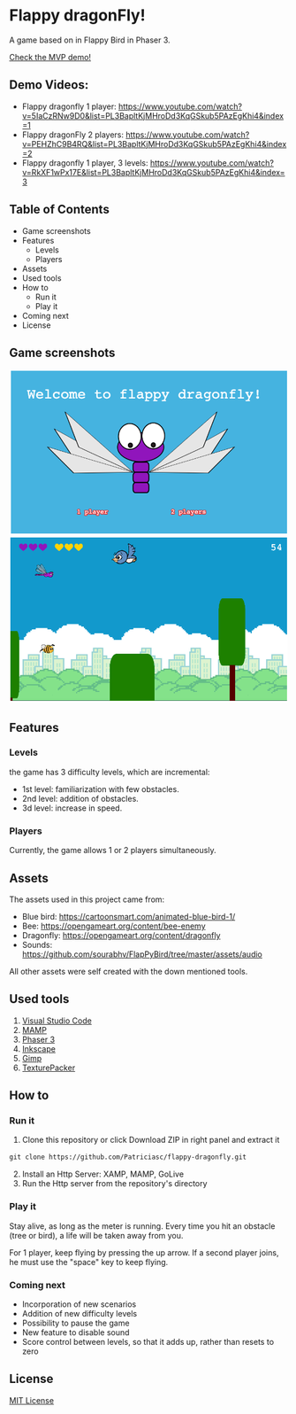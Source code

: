 # Flappy dragonFly!
A game based on in Flappy Bird in Phaser 3.

[Check the MVP demo!](https://patriciasc.github.io/flappy-dragonfly/)

## Demo Videos:
* Flappy dragonfly 1 player: https://www.youtube.com/watch?v=5IaCzRNw9D0&list=PL3BapltKjMHroDd3KqGSkub5PAzEgKhi4&index=1
* Flappy dragonFly 2 players: https://www.youtube.com/watch?v=PEHZhC9B4RQ&list=PL3BapltKjMHroDd3KqGSkub5PAzEgKhi4&index=2
* Flappy dragonfly 1 player, 3 levels: https://www.youtube.com/watch?v=RkXF1wPx17E&list=PL3BapltKjMHroDd3KqGSkub5PAzEgKhi4&index=3

## Table of Contents
* Game screenshots
* Features
  - Levels
  - Players
* Assets
* Used tools
* How to
  - Run it
  - Play it
* Coming next
* License

## Game screenshots
![Game intro image](https://github.com/Patriciasc/flappy-dragonfly/blob/master/assets/images/intro.png)
![Game image](https://github.com/Patriciasc/flappy-dragonfly/blob/master/assets/images/game.png)

## Features
### Levels
the game has 3 difficulty levels, which are incremental:
* 1st level: familiarization with few obstacles.
* 2nd level: addition of obstacles.
* 3d level: increase in speed.
### Players
Currently, the game allows 1 or 2 players simultaneously.

## Assets
The assets used in this project came from:
* Blue bird: https://cartoonsmart.com/animated-blue-bird-1/
* Bee: https://opengameart.org/content/bee-enemy
* Dragonfly: https://opengameart.org/content/dragonfly
* Sounds: https://github.com/sourabhv/FlapPyBird/tree/master/assets/audio

All other assets were self created with the down mentioned tools.

## Used tools
1. [Visual Studio Code](https://code.visualstudio.com/)
2. [MAMP](https://www.mamp.info/en/mamp)
3. [Phaser 3](https://phaser.io/phaser3)
4. [Inkscape](https://inkscape.org/es/)
5. [Gimp](http://www.gimp.org.es/)
6. [TexturePacker](https://www.codeandweb.com/texturepacker)

## How to 
### Run it
1. Clone this repository or click Download ZIP in right panel and extract it
```markdown
git clone https://github.com/Patriciasc/flappy-dragonfly.git
```
2. Install an Http Server: XAMP, MAMP, GoLive
3. Run the Http server from the repository's directory

### Play it
Stay alive, as long as the meter is running. Every time you hit an obstacle (tree or bird), a life will be taken away from you.

For 1 player, keep flying by pressing the up arrow. If a second player joins, he must use the "space" key to keep flying.

### Coming next
* Incorporation of new scenarios
* Addition of new difficulty levels
* Possibility to pause the game
* New feature to disable sound
* Score control between levels, so that it adds up, rather than resets to zero

## License
[MIT License](https://opensource.org/licenses/MIT)
